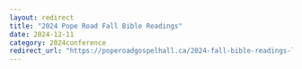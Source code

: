 ```yaml
---
layout: redirect
title: "2024 Pope Road Fall Bible Readings"
date: 2024-12-11
category: 2024conference
redirect_url: "https://poperoadgospelhall.ca/2024-fall-bible-readings-life-of-samuel/"
---
```


